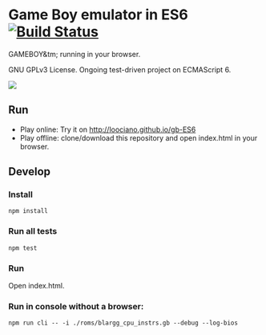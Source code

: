 # Game Boy emulator in ES6 [![Build Status](https://travis-ci.org/loociano/gb-ES6.svg?branch=master)](https://travis-ci.org/loociano/gb-ES6)

GAMEBOY&tm; running in your browser.

GNU GPLv3 License. Ongoing test-driven project on ECMAScript 6.

![](https://raw.githubusercontent.com/loociano/gb-ES6/master/screenshots/2016-09-26%2014_37_51-gb-ES6.png)

## Run 

* Play online: Try it on http://loociano.github.io/gb-ES6
* Play offline: clone/download this repository and open index.html in your browser.

## Develop

### Install

``npm install``

### Run all tests

``npm test``

### Run 

Open index.html.

### Run in console without a browser:

`npm run cli -- -i ./roms/blargg_cpu_instrs.gb --debug --log-bios`

